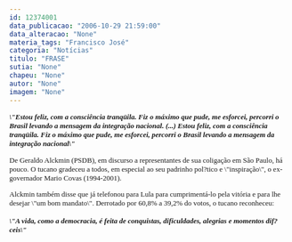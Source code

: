 ```yaml
---
id: 12374001
data_publicacao: "2006-10-29 21:59:00"
data_alteracao: "None"
materia_tags: "Francisco José"
categoria: "Notícias"
titulo: "FRASE"
sutia: "None"
chapeu: "None"
autor: "None"
imagem: "None"
---
```

<p><B><I><FONT size=2></p>
<p><P><FONT face=Verdana>\"Estou feliz, com a consciência tranqüila. Fiz o máximo que pude, me esforcei, percorri o Brasil levando a mensagem da integração nacional. (...) Estou feliz, com a consciência tranqüila. Fiz o máximo que pude, me esforcei, percorri o Brasil levando a mensagem da integração nacional\"</FONT></P></B></I></p>
<p><P><FONT face=Verdana>De Geraldo Alckmin (PSDB), em discurso a representantes de sua coligação em São Paulo, há pouco. O tucano gradeceu a todos, em especial ao seu padrinho pol?tico e \"inspiração\", o ex-governador Mario Covas (1994-2001).</FONT></P></p>
<p><P><FONT face=Verdana>Alckmin também disse que já telefonou para Lula para cumprimentá-lo pela vitória e para lhe desejar \"um bom mandato\".&nbsp;Derrotado por 60,8% a 39,2% do votos, o tucano reconheceu:<BR><BR></FONT><B><I><FONT face=Verdana>\"A vida, como a democracia, é feita de conquistas, dificuldades, alegrias e momentos dif?ceis\"</FONT> </P></B></I></FONT> </p>
